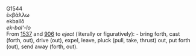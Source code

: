 G1544  
ἐκβάλλω  
ekballō  
*ek-bal‘-lo*  
From [1537](g1537) and [906](g0906) to *eject* (literally or
figuratively): - bring forth, cast (forth, out), drive (out), expel,
leave, pluck (pull, take, thrust) out, put forth (out), send away
(forth, out).  
